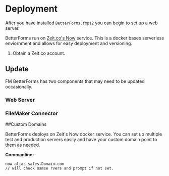# Deployment

After you have installed `BetterForms.fmp12` you can begin to set up a web server.

BetterForms run on [Zeit.co's Now](https://zeit.co/now) service. This is a docker bases serverless enviornment and allows for easy deployment and versioning.

1. Obtain a Zeit.co account. 




## Update

FM BetterForms has two components that may need to be updated occasionally.

### Web Server



### FileMaker Connector 



##Custom Domains

BetterForms deploys on Zeit's Now docker service. You can set up multiple test and production servers easily and have your custom domain point to them as needed.

**Commanline:**
```
now alias sales.Domain.com
// will check namse rvers and prompt if not set.

```

